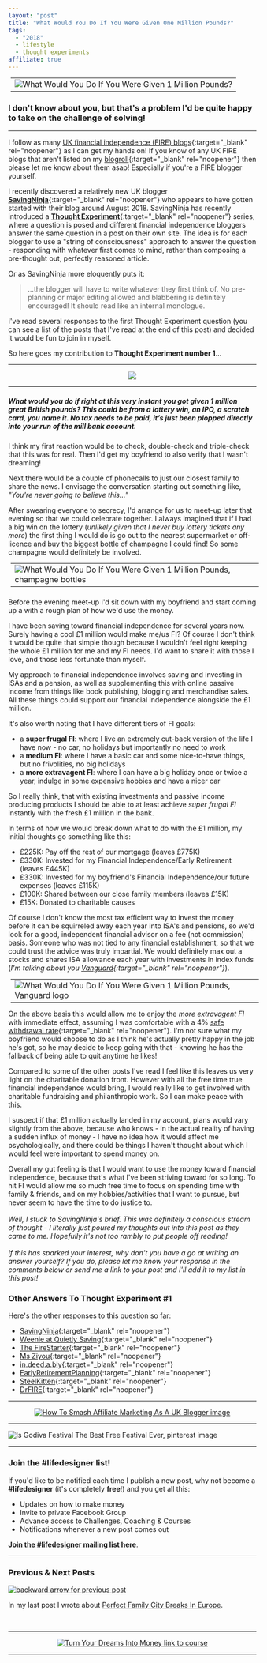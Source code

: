 ```yaml
---
layout: "post"
title: "What Would You Do If You Were Given One Million Pounds?"
tags:
  - "2018"
  - lifestyle
  - thought experiments
affiliate: true
---
```

<center>
<table class="image" style="margin: 5px 5px 5px 5px; float: none;">
<tr><td><img src="/i/2018/thought-experiments/thought-experiment-1.png" alt="What Would You Do If You Were Given 1 Million Pounds?"></td></tr>
</table>
</center>

### I don't know about you, but that's a problem I'd be quite happy to take on the challenge of solving!

***

I follow as many [UK financial independence (FIRE) blogs](/blogroll.html){:target="_blank" rel="noopener"} as I can get my hands on! If you know of any UK FIRE blogs that aren't listed on my [blogroll](/blogroll.html){:target="_blank" rel="noopener"} then please let me know about them asap! Especially if you're a FIRE blogger yourself.

I recently discovered a relatively new UK blogger [**SavingNinja**](https://thesavingninja.com){:target="_blank" rel="noopener"} who appears to have gotten started with their blog around August 2018. SavingNinja has recently introduced a [**Thought Experiment**](https://thesavingninja.com/category/thought-experiments/){:target="_blank" rel="noopener"} series, where a question is posed and different financial independence bloggers answer the same question in a post on their own site. The idea is for each blogger to use a "string of consciousness" approach to answer the question - responding with whatever first comes to mind, rather than composing a pre-thought out, perfectly reasoned article.

Or as SavingNinja more eloquently puts it:
>...the blogger will have to write whatever they first think of. No pre-planning or major editing allowed and blabbering is definitely encouraged! It should read like an internal monologue.

I've read several responses to the first Thought Experiment question (you can see a list of the posts that I've read at the end of this post) and decided it would be fun to join in myself.

So here goes my contribution to **Thought Experiment number 1**...

***

<!-- START ADVERTISER: Travelzoo from awin.com -->
<center>
<a href="https://www.awin1.com/cread.php?s=1009233&v=5833&q=315801&r=452089">
    <img src="https://www.awin1.com/cshow.php?s=1009233&v=5833&q=315801&r=452089" border="0">
</a>
</center>

<!-- END ADVERTISER: Travelzoo from awin.com -->

*** 

##### What would you do if right at this very instant you got given 1 million great British pounds? *This could be from a lottery win, an IPO, a scratch card, you name it. No tax needs to be paid, it’s just been plopped directly into your run of the mill bank account.*

I think my first reaction would be to check, double-check and triple-check that this was for real. Then I'd get my boyfriend to also verify that I wasn't dreaming!

Next there would be a couple of phonecalls to just our closest family to share the news. I envisage the conversation starting out something like, *"You're never going to believe this..."*

After swearing everyone to secrecy, I'd arrange for us to meet-up later that evening so that we could celebrate together. I always imagined that if I had a big win on the lottery (*unlikely given that I never buy lottery tickets any more*) the first thing I would do is go out to the nearest supermarket or off-licence and buy the biggest bottle of champagne I could find! So some champagne would definitely be involved.
<center>
<table class="image" style="margin: 5px 5px 5px 5px; float: none;">
<tr><td><img src="/i/2018/thought-experiments/champagne.jpg" alt="What Would You Do If You Were Given 1 Million Pounds, champagne bottles"></td></tr>
</table>
</center>
<br>
Before the evening meet-up I'd sit down with my boyfriend and start coming up a with a rough plan of how we'd use the money.

I have been saving toward financial independence for several years now. Surely having a cool £1 million would make me/us FI? Of course I don't think it would be quite that simple though because I wouldn't feel right keeping the whole £1 million for me and my FI needs. I'd want to share it with those I love, and those less fortunate than myself.

My approach to financial independence involves saving and investing in ISAs and a pension, as well as supplementing this with online passive income from things like book publishing, blogging and merchandise sales. All these things could support our financial independence alongside the £1 million.

It's also worth noting that I have different tiers of FI goals:

- a **super frugal FI**: where I live an extremely cut-back version of the life I have now - no car, no holidays but importantly no need to work
- a **medium FI**: where I have a basic car and some nice-to-have things, but no frivolities, no big holidays
- a **more extravagent FI**: where I can have a big holiday once or twice a year, indulge in some expensive hobbies and have a nicer car

So I really think, that with existing investments and passive income producing products I should be able to at least achieve *super frugal FI* instantly with the fresh £1 million in the bank.

In terms of how we would break down what to do with the £1 million, my initial thoughts go something like this:

- £225K: Pay off the rest of our mortgage (leaves £775K)
- £330K: Invested for my Financial Independence/Early Retirement (leaves £445K)
- £330K: Invested for my boyfriend's Financial Independence/our future expenses (leaves £115K)
- £100K: Shared between our close family members (leaves £15K)
- £15K: Donated to charitable causes

Of course I don't know the most tax efficient way to invest the money before it can be squirreled away each year into ISA's and pensions, so we'd look for a good, independent financial advisor on a fee (not commission) basis. Someone who was not tied to any financial establishment, so that we could trust the advice was truly impartial. We would definitely max out a stocks and shares ISA allowance each year with investments in index funds (*I'm talking about you [Vanguard](https://www.vanguardinvestor.co.uk/){:target="_blank" rel="noopener"}*).
<center>
<table class="image" style="margin: 5px 5px 5px 5px; float: none;">
<tr><td><img src="/i/2018/thought-experiments/vanguard.png" alt="What Would You Do If You Were Given 1 Million Pounds, Vanguard logo"></td></tr>
</table>
</center>

On the above basis this would allow me to enjoy the *more extravagent FI* with immediate effect, assuming I was comfortable with a 4% [safe withdrawal rate](https://www.madfientist.com/safe-withdrawal-rate/){:target="_blank" rel="noopener"}. I'm not sure what my boyfriend would choose to do as I think he's actually pretty happy in the job he's got, so he may decide to keep going with that - knowing he has the fallback of being able to quit anytime he likes!

Compared to some of the other posts I've read I feel like this leaves us very light on the charitable donation front. However with all the free time true financial independence would bring, I would really like to get involved with charitable fundraising and philanthropic work. So I can make peace with this.

I suspect if that £1 million actually landed in my account, plans would vary slightly from the above, because who knows - in the actual reality of having a sudden influx of money - I have no idea how it would affect me psychologically, and there could be things I haven't thought about which I would feel were important to spend money on.

Overall my gut feeling is that I would want to use the money toward financial independence, because that's what I've been striving toward for so long. To hit FI would allow me so much free time to focus on spending time with family & friends, and on my hobbies/activities that I want to pursue, but never seem to have the time to do justice to.
<br><br>
*Well, I stuck to SavingNinja's brief. This was definitely a conscious stream of thought - I literally just poured my thoughts out into this post as they came to me. Hopefully it's not too rambly to put people off reading!*<br><br>
*If this has sparked your interest, why don't you have a go at writing an answer yourself? If you do, please let me know your response in the comments below or send me a link to your post and I'll add it to my list in this post!*
<br>
### Other Answers To Thought Experiment #1

Here's the other responses to this question so far:

- [SavingNinja](https://thesavingninja.com/what-would-you-do-if-you-got-given-1-million/){:target="_blank" rel="noopener"}
- [Weenie at Quietly Saving](http://quietlysaving.co.uk/2018/10/11/thought-experiment-1/){:target="_blank" rel="noopener"}
- [The FireStarter](http://thefirestarter.co.uk/the-million-pound-question/){:target="_blank" rel="noopener"}
- [Ms Ziyou](http://www.msziyou.com/if-i-won-1m-tomorrow/){:target="_blank" rel="noopener"}
- [in.deed.a.bly](https://indeedably.com/million-pound-question/){:target="_blank" rel="noopener"}
- [EarlyRetirementPlanning](https://earlyretirementplanning.wordpress.com/2018/10/12/what-would-you-do-if-you-got-given-1-million/){:target="_blank" rel="noopener"}
- [SteelKitten](http://steel--kitten.blogspot.com/2018/10/what-would-you-do-if-you-got-given-1.html){:target="_blank" rel="noopener"}
- [DrFIRE](https://drfire.co.uk/million-pound-question/){:target="_blank" rel="noopener"}

***

<!-- START ADVERTISER: Smash Affiliate Marketing -->
<center>
<a href="http://bit.ly/smashaffiliatemarketing" target="_blank"><img src='/aff/how-to-smash-affiliate-marketing-as-a-uk-blogger-leaderboard.png' alt='How To Smash Affiliate Marketing As A UK Blogger image' /></a>
</center>
<!-- END ADVERTISER: Smash Affiliate Marketing -->

***

![Is Godiva Festival The Best Free Festival Ever, pinterest image](/i/2018/thought-experiments/thought-experiment-1-pin.png)

***

### Join the #lifedesigner list!

If you'd like to be notified each time I publish a new post, why not become a <b>#lifedesigner</b> (it's completely <b>free</b>!) and you get all this:

- Updates on how to make money
- Invite to private Facebook Group
- Advance access to Challenges, Coaching & Courses
- Notifications whenever a new post comes out

[**Join the #lifedesigner mailing list here**](/signup/signup_page).

***

### Previous & Next Posts

<a href="/posts/perfect-family-city-breaks-in-europe-this-autumn.html" style="float: left"><img src='/i/backward.png' alt='backward arrow for previous post' /></a> &nbsp;
<!--
<a href="/posts/july-2018-income-report.html" style="float: right"><img src='/i/forward.png' alt='forward arrow for next post' /></a> -->
In my last post I wrote about [Perfect Family City Breaks In Europe](/posts/perfect-family-city-breaks-in-europe-this-autumn.html).<br>
<!-- &nbsp;&nbsp;In my next post I plan to continue my series on how to start publishing your own books, covering how to work with a ghost writer. -->
<!-- [my July 2018 Income & Profit report](/posts/july-2018-income-report.html).-->
<br>

***

<!-- START ADVERTISER: Turn Your Dreams Into Money -->
<center>
<a href="http://bit.ly/turnyourdreamsintomoney" target="_blank"><img src='/aff/turn-your-dreams-into-money-728x90.png' alt='Turn Your Dreams Into Money link to course' /></a>
</center>
<!-- END ADVERTISER: Turn Your Dreams Into Money -->

***


